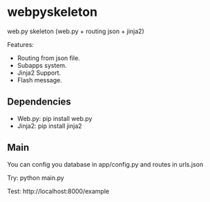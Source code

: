 webpyskeleton
=============

web.py skeleton (web.py + routing json + jinja2)

Features:

- Routing from json file.
- Subapps system.
- Jinja2 Support.
- Flash message.

Dependencies
------------
- Web.py: pip install web.py
- Jinja2: pip install jinja2

Main
----

You can config you database in app/config.py and routes in urls.json

Try: python main.py

Test: http://localhost:8000/example


